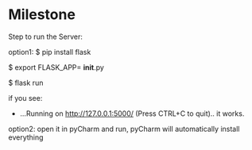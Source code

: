 # Milestone
Step to run the Server:

option1:
$ pip install flask

$ export FLASK_APP= __init__.py

$ flask run

if you see: 
* ...Running on http://127.0.0.1:5000/ (Press CTRL+C to quit)..
it works.

option2:
open it in pyCharm and run,  pyCharm will automatically install everything
